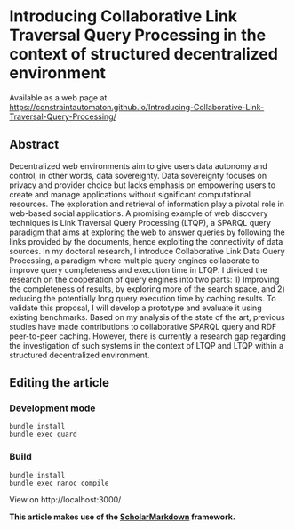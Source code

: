 # Introducing Collaborative Link Traversal Query Processing in the context of structured decentralized environment
Available as a web page at https://constraintautomaton.github.io/Introducing-Collaborative-Link-Traversal-Query-Processing/
## Abstract
Decentralized web environments aim to give users data autonomy and control, in other words, data sovereignty.
Data sovereignty focuses on privacy and provider choice 
but lacks emphasis on empowering users to create and manage applications without significant computational resources.
The exploration and retrieval of information play a pivotal role in web-based social applications.
A promising example of web discovery techniques is Link Traversal Query Processing (LTQP),
a SPARQL query paradigm that aims at exploring the web to answer queries by following the links provided by the documents,
hence exploiting the connectivity of data sources.
In my doctoral research, I introduce Collaborative Link Data Query Processing,
a paradigm where multiple query engines collaborate to improve query completeness and execution time in LTQP.
I divided the research on the cooperation of query engines into two parts: 1) Improving the completeness of results, by exploring more of the search space,
and 2) reducing the potentially long query execution time by caching results.
To validate this proposal, I will develop a prototype and evaluate it using existing benchmarks.
Based on my analysis of the state of the art,
previous studies have made contributions to collaborative SPARQL query and RDF peer-to-peer caching.
However, there is currently a research gap regarding the investigation of such systems in
the context of LTQP and LTQP within a structured decentralized environment.

## Editing the article
### Development mode
```
bundle install
bundle exec guard
```

### Build
```
bundle install
bundle exec nanoc compile
```

View on http://localhost:3000/

**This article makes use of the [ScholarMarkdown](https://github.com/rubensworks/ScholarMarkdown/) framework.**
